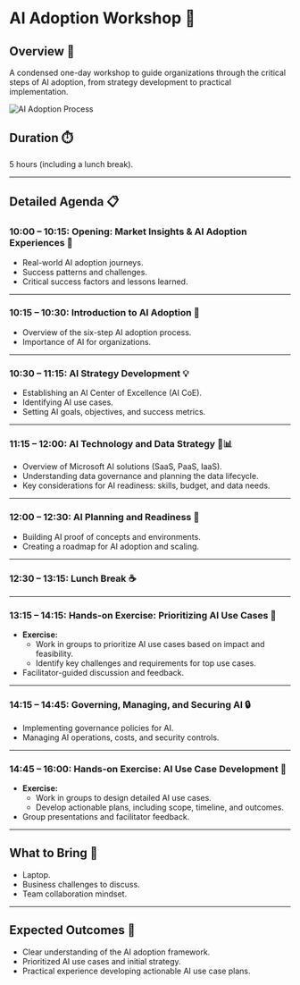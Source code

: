 # AI Adoption Workshop 🤖  

## Overview 🎯  
A condensed one-day workshop to guide organizations through the critical steps of AI adoption, from strategy development to practical implementation.  

![AI Adoption Process](img/ai-ready.svg)  

## Duration ⏱️  
5 hours (including a lunch break).  

---

## Detailed Agenda 📋  

### **10:00 – 10:15**: Opening: Market Insights & AI Adoption Experiences 💫  
- Real-world AI adoption journeys.  
- Success patterns and challenges.  
- Critical success factors and lessons learned.  

---

### **10:15 – 10:30**: Introduction to AI Adoption 🌟  
- Overview of the six-step AI adoption process.  
- Importance of AI for organizations.  

---

### **10:30 – 11:15**: AI Strategy Development 💡  
- Establishing an AI Center of Excellence (AI CoE).  
- Identifying AI use cases.  
- Setting AI goals, objectives, and success metrics.  

---

### **11:15 – 12:00**: AI Technology and Data Strategy 🔧📊  
- Overview of Microsoft AI solutions (SaaS, PaaS, IaaS).  
- Understanding data governance and planning the data lifecycle.  
- Key considerations for AI readiness: skills, budget, and data needs.  

---

### **12:00 – 12:30**: AI Planning and Readiness 📝  
- Building AI proof of concepts and environments.  
- Creating a roadmap for AI adoption and scaling.  

---

### **12:30 – 13:15**: **Lunch Break** ☕  

---

### **13:15 – 14:15**: Hands-on Exercise: Prioritizing AI Use Cases 👥  
- **Exercise:**  
    - Work in groups to prioritize AI use cases based on impact and feasibility.  
    - Identify key challenges and requirements for top use cases.  
- Facilitator-guided discussion and feedback.  

---

### **14:15 – 14:45**: Governing, Managing, and Securing AI 🔒  
- Implementing governance policies for AI.  
- Managing AI operations, costs, and security controls.  

---

### **14:45 – 16:00**: Hands-on Exercise: AI Use Case Development 👥  
- **Exercise:**  
    - Work in groups to design detailed AI use cases.  
    - Develop actionable plans, including scope, timeline, and outcomes.  
- Group presentations and facilitator feedback.  

---

## What to Bring 💼  
- Laptop.  
- Business challenges to discuss.  
- Team collaboration mindset.  

---

## Expected Outcomes 🎉  
- Clear understanding of the AI adoption framework.  
- Prioritized AI use cases and initial strategy.  
- Practical experience developing actionable AI use case plans.  

